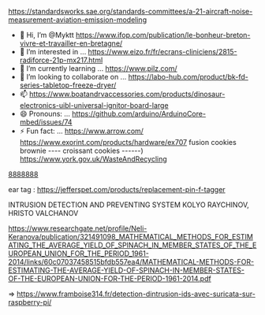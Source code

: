 https://standardsworks.sae.org/standards-committees/a-21-aircraft-noise-measurement-aviation-emission-modeling


- 👋 Hi, I’m @Myktt                        https://www.ifop.com/publication/le-bonheur-breton-vivre-et-travailler-en-bretagne/
- 👀 I’m interested in ...       https://www.eizo.fr/fr/ecrans-cliniciens/2815-radiforce-21p-mx217.html
- 🌱 I’m currently learning ...  https://www.pilz.com/
- 💞️ I’m looking to collaborate on ...  https://labo-hub.com/product/bk-fd-series-tabletop-freeze-dryer/
- 📫     https://www.boatandrvaccessories.com/products/dinosaur-electronics-uibl-universal-ignitor-board-large    
- 😄 Pronouns: ...  https://github.com/arduino/ArduinoCore-mbed/issues/74
- ⚡ Fun fact: ...    https://www.arrow.com/
https://www.exorint.com/products/hardware/ex707
fusion cookies brownie ---- croissant cookies   ------)        https://www.york.gov.uk/WasteAndRecycling

<!---
Myktt/Myktt is a ✨ special ✨ repository because its `README.md` (this file) appears on your GitHub profile.
You can click the Preview link to take a look at your changes.
--->




[8888888  ](https://www.fiasct.com/documentacion/INTERINSULAR_MONTAÑA_2021_08.pdf)           


ear tag :  https://jefferspet.com/products/replacement-pin-f-tagger




INTRUSION DETECTION AND PREVENTING SYSTEM
KOLYO RAYCHINOV, HRISTO VALCHANOV

https://www.researchgate.net/profile/Neli-Keranova/publication/321491098_MATHEMATICAL_METHODS_FOR_ESTIMATING_THE_AVERAGE_YIELD_OF_SPINACH_IN_MEMBER_STATES_OF_THE_EUROPEAN_UNION_FOR_THE_PERIOD_1961-2014/links/60c07037458515bfdb557ea4/MATHEMATICAL-METHODS-FOR-ESTIMATING-THE-AVERAGE-YIELD-OF-SPINACH-IN-MEMBER-STATES-OF-THE-EUROPEAN-UNION-FOR-THE-PERIOD-1961-2014.pdf


=>   https://www.framboise314.fr/detection-dintrusion-ids-avec-suricata-sur-raspberry-pi/



